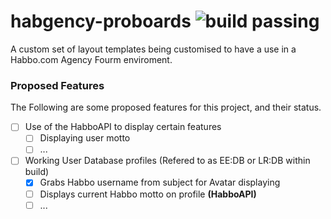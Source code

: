 # habgency-proboards ![build passing](https://travis-ci.org/dwyl/esta.svg?branch=master)
A custom set of layout templates being customised to have a use in a Habbo.com Agency Fourm enviroment.

### Proposed Features
The Following are some proposed features for this project, and their status.
- [ ] Use of the HabboAPI to display certain features
  - [ ] Displaying user motto
  - [ ] ...
- [ ] Working User Database profiles (Refered to as EE:DB or LR:DB within build)
  - [x] Grabs Habbo username from subject for Avatar displaying 
  - [ ] Displays current Habbo motto on profile **(HabboAPI)**
  - [ ] ...
